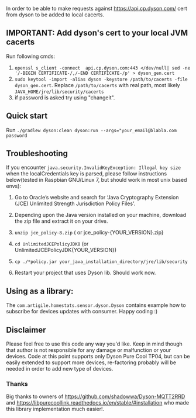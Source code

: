 In order to be able to make requests against https://api.cp.dyson.com/ cert from dyson to be added to local cacerts.
## IMPORTANT: Add dyson's cert to your local JVM cacerts
Run following cmds:
1. `openssl s_client -connect  api.cp.dyson.com:443 </dev/null| sed -ne '/-BEGIN CERTIFICATE-/,/-END CERTIFICATE-/p' > dyson_gen.cert`
2. `sudo keytool -import -alias dyson -keystore /path/to/cacerts -file dyson_gen.cert`. Replace `/path/to/cacerts` with real path, most likely `JAVA_HOME/jre/lib/security/cacerts`
3. if password is asked try using "changeit".

## Quick start
Run `./gradlew dyson:clean dyson:run --args="your_email@blabla.com password`

## Troubleshooting
If you encounter `java.security.InvalidKeyException: Illegal key size` when the localCredentials key is parsed, please follow instructions below(tested in Raspbian GNU/Linux 7, but should work in most unix based envs):

1. Go to Oracle’s website and search for ‘Java Cryptography Extension (JCE) Unlimited Strength Jurisdiction Policy Files’.

2. Depending upon the Java version installed on your machine, download the zip file and extract it on your drive.

3. `unzip jce_policy-8.zip` ( or jce_policy-{YOUR_VERSION}.zip}

4. `cd UnlimitedJCEPolicyJDK8` (or UnlimitedJCEPolicyJDK{YOUR_VERSION})

5. `cp ./*policy.jar your_java_installation_directory/jre/lib/security`

6. Restart your project that uses Dyson lib. Should work now.

## Using as a library:
The `com.artigile.homestats.sensor.dyson.Dyson` contains example how to subscribe for devices updates with consumer.
Happy coding :) 

## Disclaimer
Please feel free to use this code any way you'd like. Keep in mind though that author is not responsible for any damage or malfunction or your devices.
Code at this point supports only Dyson Pure Cool TP04, but can be easily extended to support more devices, re-factoring probably will be needed in order to add new type of devices.

### Thanks
Big thanks to owners of https://github.com/shadowwa/Dyson-MQTT2RRD and https://libpurecoollink.readthedocs.io/en/stable/#installation who made this library implementation much easier!.
 